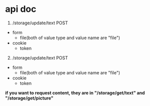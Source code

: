 # api doc

1. /storage/update/text POST

- form
  - file(both of value type and value name are "file")
- cookie
  - token

2. /storage/update/text POST

- form
  - file(both of value type and value name are "file")
- cookie
  - token

**if you want to request content, they are in "/storage/get/text" and "/storage/get/picture"**
